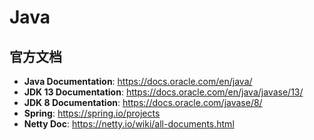 # Java

## 官方文档

- **Java Documentation**: https://docs.oracle.com/en/java/
- **JDK 13 Documentation**: https://docs.oracle.com/en/java/javase/13/
- **JDK 8 Documentation**: https://docs.oracle.com/javase/8/
- **Spring**: https://spring.io/projects
- **Netty Doc**: https://netty.io/wiki/all-documents.html